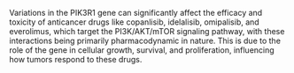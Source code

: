 Variations in the PIK3R1 gene can significantly affect the efficacy and toxicity of anticancer drugs like copanlisib, idelalisib, omipalisib, and everolimus, which target the PI3K/AKT/mTOR signaling pathway, with these interactions being primarily pharmacodynamic in nature. This is due to the role of the gene in cellular growth, survival, and proliferation, influencing how tumors respond to these drugs.